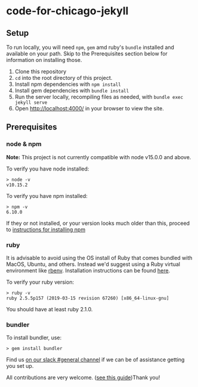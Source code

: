 # code-for-chicago-jekyll

## Setup

To run locally, you will need `npm`, `gem` amd ruby's `bundle` installed and available on your path. Skip to the Prerequisites section below for information on installing those.

1. Clone this repository
1. `cd` into the root directory of this project.
1. Install npm dependencies with `npm install`
1. Install gem dependencies with `bundle install`
1. Run the server locally, recompiling files as needed, with `bundle exec jekyll serve`
1. Open [http://localhost:4000/](http://localhost:4000/) in your browser to view the site.

## Prerequisites

### node & npm

**Note:** This project is not currently compatible with node v15.0.0 and above.

To verify you have node installed:

```
> node -v
v10.15.2
```

To verify you have npm installed:

```
> npm -v
6.10.0
```

If they or not installed, or your version looks much older than this, proceed to [instructions for installing npm](https://www.npmjs.com/get-npm)

### ruby

It is advisable to avoid using the OS install of Ruby that comes bundled with MacOS, Ubuntu, and others. Instead we'd suggest using a Ruby virtual environment like [rbenv](https://github.com/rbenv/rbenv). Installation instructions can be found [here](https://github.com/rbenv/rbenv#installation).

To verify your ruby version:

```
> ruby -v
ruby 2.5.5p157 (2019-03-15 revision 67260) [x86_64-linux-gnu]
```

You should have at least ruby 2.1.0.

### bundler

To install bundler, use:

```
> gem install bundler
```

Find us [on our slack #general channel](https://join.slack.com/t/c4chi/shared_invite/zt-1mvwfme5d-0FtxC_4ZcGW9StKgfBvToQ) if we can be of assistance getting you set up.

All contributions are very welcome. ([see this guide](from-trello-to-merge.md))Thank you!

